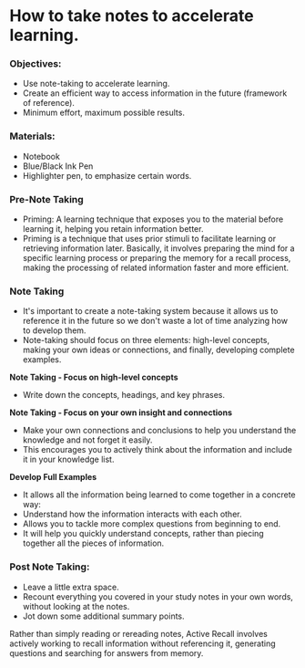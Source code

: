 # How to take notes to accelerate learning.

### Objectives:

- Use note-taking to accelerate learning.
- Create an efficient way to access information in the future (framework of reference).
- Minimum effort, maximum possible results.

### Materials:

- Notebook
- Blue/Black Ink Pen
- Highlighter pen, to emphasize certain words.

### Pre-Note Taking

- Priming: A learning technique that exposes you to the material before learning it, helping you retain information better.
- Priming is a technique that uses prior stimuli to facilitate learning or retrieving information later. Basically, it involves preparing the mind for a specific learning process or preparing the memory for a recall process, making the processing of related information faster and more efficient.

### Note Taking

- It's important to create a note-taking system because it allows us to reference it in the future so we don't waste a lot of time analyzing how to develop them.
- Note-taking should focus on three elements: high-level concepts, making your own ideas or connections, and finally, developing complete examples.

**Note Taking - Focus on high-level concepts**

- Write down the concepts, headings, and key phrases.

**Note Taking - Focus on your own insight and connections**

- Make your own connections and conclusions to help you understand the knowledge and not forget it easily.
- This encourages you to actively think about the information and include it in your knowledge list.

**Develop Full Examples**

- It allows all the information being learned to come together in a concrete way:
- Understand how the information interacts with each other.
- Allows you to tackle more complex questions from beginning to end.
- It will help you quickly understand concepts, rather than piecing together all the pieces of information.


### Post Note Taking:

- Leave a little extra space.
- Recount everything you covered in your study notes in your own words, without looking at the notes.
- Jot down some additional summary points.

Rather than simply reading or rereading notes, Active Recall involves actively working to recall information without referencing it, generating questions and searching for answers from memory.
